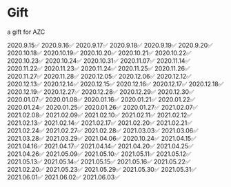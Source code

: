 # Gift
a gift for AZC

2020.9.15✅
2020.9.16✅
2020.9.17✅
2020.9.18✅
2020.9.19✅
2020.9.20✅
2020.10.18✅
2020.10.19✅
2020.10.20✅
2020.10.21✅
2020.10.22✅
2020.10.23✅
2020.10.24✅
2020.10.31✅
2020.11.07✅
2020.11.14✅
2020.11.22✅
2020.11.23✅
2020.11.24✅
2020.11.25✅
2020.11.26✅
2020.11.27✅
2020.11.28✅
2020.12.05✅
2020.12.06✅
2020.12.12✅
2020.12.13✅
2020.12.14✅
2020.12.15✅
2020.12.16✅
2020.12.17✅
2020.12.18✅
2020.12.19✅
2020.12.27✅
2020.12.28✅
2020.12.29✅
2020.12.30✅
2020.01.07✅
2020.01.08✅
2020.01.16✅
2020.01.21✅
2020.01.22✅
2020.01.24✅
2020.01.25✅
2020.01.26✅
2020.01.27✅
2021.02.07✅
2021.02.08✅
2021.02.09✅
2021.02.10✅
2021.02.11✅
2021.02.12✅
2021.02.13✅
2021.02.14✅
2021.02.17✅
2021.02.20✅
2021.02.21✅
2021.02.24✅
2021.02.27✅
2021.02.28✅
2021.03.03✅
2021.03.06✅
2021.03.28✅
2021.03.29✅
2021.04.06✅
2020.10.24✅
2021.04.15✅
2021.04.16✅
2021.04.17✅
2021.04.14✅
2021.04.20✅
2021.04.25✅
2021.04.26✅
2021.05.09✅
2021.05.10✅
2021.05.11✅
2021.05.12✅
2021.05.13✅
2021.05.14✅
2021.05.15✅
2021.05.16✅
2021.05.22✅
2021.02.20✅
2021.05.23✅
2021.05.29✅
2021.05.30✅
2021.05.31✅
2021.06.01✅
2021.06.02✅
2021.06.03✅
